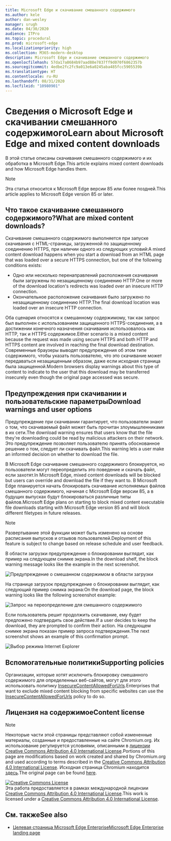 ```yaml
---
title: Microsoft Edge и скачивание смешанного содержимого
ms.author: kele
author: dan-wesley
manager: srugh
ms.date: 04/30/2020
audience: ITPro
ms.topic: procedural
ms.prod: microsoft-edge
ms.localizationpriority: high
ms.collection: M365-modern-desktop
description: Microsoft Edge и скачивание смешанного содержимого
ms.openlocfilehash: 57da17a8684b97aad88e7837ff9d070f6862357b
ms.sourcegitcommit: 4edbe2fc2fc9a013e6a0245aba485fcc5905539b
ms.translationtype: HT
ms.contentlocale: ru-RU
ms.lasthandoff: 08/31/2020
ms.locfileid: "10980901"
---
```

# <span data-ttu-id="6cf7e-103">Сведения о Microsoft Edge и скачивании смешанного содержимого</span><span class="sxs-lookup"><span data-stu-id="6cf7e-103">Learn about Microsoft Edge and mixed content downloads</span></span>

<span data-ttu-id="6cf7e-104">В этой статье описаны скачивания смешанного содержимого и их обработка в Microsoft Edge.</span><span class="sxs-lookup"><span data-stu-id="6cf7e-104">This article explains mixed content downloads and how Microsoft Edge handles them.</span></span>

>[!NOTE]
><span data-ttu-id="6cf7e-105">Эта статья относится к Microsoft Edge версии 85 или более поздней.</span><span class="sxs-lookup"><span data-stu-id="6cf7e-105">This article applies to Microsoft Edge version 85 or later.</span></span>

## <span data-ttu-id="6cf7e-106">Что такое скачивание смешанного содержимого?</span><span class="sxs-lookup"><span data-stu-id="6cf7e-106">What are mixed content downloads?</span></span>

<span data-ttu-id="6cf7e-107">Скачивание смешанного содержимого выполняется при запуске скачивания с HTML-страницы, загруженной по защищенному соединению HTTPS, при наличии одного из следующих условий:</span><span class="sxs-lookup"><span data-stu-id="6cf7e-107">A mixed content download happens when you start a download from an HTML page that was loaded over a secure HTTPS connection, but one of the following conditions exists:</span></span>

- <span data-ttu-id="6cf7e-108">Одно или несколько перенаправлений расположения скачивания были загружены по незащищенному соединению HTTP.</span><span class="sxs-lookup"><span data-stu-id="6cf7e-108">One or more of the download location's redirects was loaded over an insecure HTTP connection.</span></span>
- <span data-ttu-id="6cf7e-109">Окончательное расположение скачивания было загружено по незащищенному соединению HTTP.</span><span class="sxs-lookup"><span data-stu-id="6cf7e-109">The final download location was loaded over an insecure HTTP connection.</span></span>

<span data-ttu-id="6cf7e-110">Оба сценария относятся к смешанному содержимому, так как запрос был выполнен с использованием защищенного HTTPS-соединения, а в достижении конечного назначения скачивания использовалось как HTTP, так и HTTPS содержимое.</span><span class="sxs-lookup"><span data-stu-id="6cf7e-110">Either scenario is a mixed content because the request was made using secure HTTPS and both HTTP and HTTPS content are involved in reaching the final download destination.</span></span> <span data-ttu-id="6cf7e-111">Современные браузеры выводят предупреждения об этом типе содержимого, чтобы указать пользователю, что это скачивание может передаваться незащищенным образом, даже если исходная страница была защищенной.</span><span class="sxs-lookup"><span data-stu-id="6cf7e-111">Modern browsers display warnings about this type of content to indicate to the user that this download may be transferred insecurely even though the original page accessed was secure.</span></span>

## <span data-ttu-id="6cf7e-112">Предупреждения при скачивании и пользовательские параметры</span><span class="sxs-lookup"><span data-stu-id="6cf7e-112">Download warnings and user options</span></span>

<span data-ttu-id="6cf7e-113">Предупреждение при скачивании гарантирует, что пользователи знают о том, что скачиваемый файл может быть прочитан злоумышленниками в их сети.</span><span class="sxs-lookup"><span data-stu-id="6cf7e-113">The download warning ensures that users know that the file they're downloading could be read by malicious attackers on their network.</span></span> <span data-ttu-id="6cf7e-114">Это предупреждение позволяет пользователю принять обоснованное решение о том, следует ли скачивать файл.</span><span class="sxs-lookup"><span data-stu-id="6cf7e-114">This warning lets a user make an informed decision on whether to download the file.</span></span>

<span data-ttu-id="6cf7e-115">В Microsoft Edge скачивание смешанного содержимого блокируется, но пользователи могут переопределить это поведение и скачать файл, если захотят.</span><span class="sxs-lookup"><span data-stu-id="6cf7e-115">In Microsoft Edge, mixed content downloads will be blocked but users can override and download the file if they want to.</span></span> <span data-ttu-id="6cf7e-116">В Microsoft Edge планируется начать блокировать скачивание исполняемых файлов смешанного содержимого, начиная с Microsoft Edge версии 85, а в будущих выпусках будут блокироваться различные типы файлов.</span><span class="sxs-lookup"><span data-stu-id="6cf7e-116">Microsoft Edge plans on starting to block mixed content executable file downloads starting with Microsoft Edge version 85 and will block different filetypes in future releases.</span></span>

> [!NOTE]
> <span data-ttu-id="6cf7e-117">Развертывание этой функции может быть изменено на основе расписания выпусков и отзывов пользователей.</span><span class="sxs-lookup"><span data-stu-id="6cf7e-117">Deployment of this feature is subject to change based on release schedule and user feedback.</span></span>

<!-- The schedule of the block for different filetypes is to be determined and may be impacted by usage data and user feedback. -->

<span data-ttu-id="6cf7e-118">В области загрузки предупреждение о блокировании выглядит, как пример на следующем снимке экрана.</span><span class="sxs-lookup"><span data-stu-id="6cf7e-118">In the download shelf, the block warning message looks like the example in the next screenshot.</span></span>

 ![Предупреждение о смешанном содержимом в области загрузки](./media/edge-learnmore-mixed-content-downloads/edge-mixed-content-download-tray-warning.png)

<span data-ttu-id="6cf7e-120">На странице загрузок предупреждение о блокировании выглядит, как следующий пример снимка экрана:</span><span class="sxs-lookup"><span data-stu-id="6cf7e-120">On the download page, the block warning looks like the following screenshot example:</span></span>

 ![Запрос на переопределение для смешанного содержимого](./media/edge-learnmore-mixed-content-downloads/edge-mixed-content-download-page-warning.png)

<span data-ttu-id="6cf7e-122">Если пользователь решит продолжить скачивание, ему будет предложено подтвердить свое действие.</span><span class="sxs-lookup"><span data-stu-id="6cf7e-122">If a user decides to keep the download, they are prompted to confirm their action.</span></span> <span data-ttu-id="6cf7e-123">На следующем снимке экрана показан пример запроса подтверждения.</span><span class="sxs-lookup"><span data-stu-id="6cf7e-123">The next screenshot shows an example of this confirmation prompt.</span></span>

 ![Выбор режима Internet Explorer](./media/edge-learnmore-mixed-content-downloads/edge-mixed-content-download-override.png)

## <span data-ttu-id="6cf7e-125">Вспомогательные политики</span><span class="sxs-lookup"><span data-stu-id="6cf7e-125">Supporting policies</span></span>

<span data-ttu-id="6cf7e-126">Организации, которые хотят исключить блокировку смешанного содержимого для определенных веб-сайтов, могут для этого использовать политику [InsecureContentAllowedForUrls](https://docs.microsoft.com/deployedge/microsoft-edge-policies#insecurecontentallowedforurls).</span><span class="sxs-lookup"><span data-stu-id="6cf7e-126">Enterprises that want to exclude mixed content blocking from specific websites can use the [InsecureContentAllowedForUrls](https://docs.microsoft.com/deployedge/microsoft-edge-policies#insecurecontentallowedforurls) policy to do so.</span></span>

## <span data-ttu-id="6cf7e-127">Лицензия на содержимое</span><span class="sxs-lookup"><span data-stu-id="6cf7e-127">Content license</span></span>

> [!NOTE]
> <span data-ttu-id="6cf7e-128">Некоторые части этой страницы представляют собой измененные материалы, созданные и предоставленные на сайте Chromium.org. Их использование регулируется условиями, описанными в [лицензии Creative Commons Attribution 4.0 International License](http://creativecommons.org/licenses/by/4.0/).</span><span class="sxs-lookup"><span data-stu-id="6cf7e-128">Portions of this page are modifications based on work created and shared by Chromium.org and used according to terms described in the [Creative Commons Attribution 4.0 International License](http://creativecommons.org/licenses/by/4.0/).</span></span> <span data-ttu-id="6cf7e-129">Исходная страница Chromium находится [здесь](https://developers.google.com/web/fundamentals/security/prevent-mixed-content/what-is-mixed-content).</span><span class="sxs-lookup"><span data-stu-id="6cf7e-129">The original page can be found [here](https://developers.google.com/web/fundamentals/security/prevent-mixed-content/what-is-mixed-content).</span></span>
  
<a rel="license" href="http://creativecommons.org/licenses/by/4.0/"><img alt="Creative Commons License" style="border-width:0" src="https://i.creativecommons.org/l/by/4.0/88x31.png" /></a><br /><span data-ttu-id="6cf7e-130">Эта работа предоставляется в рамках международной лицензии <a rel="license" href="http://creativecommons.org/licenses/by/4.0/">Creative Commons Attribution 4.0 International License</a>.</span><span class="sxs-lookup"><span data-stu-id="6cf7e-130">This work is licensed under a <a rel="license" href="http://creativecommons.org/licenses/by/4.0/">Creative Commons Attribution 4.0 International License</a>.</span></span>

## <span data-ttu-id="6cf7e-131">См. также</span><span class="sxs-lookup"><span data-stu-id="6cf7e-131">See also</span></span>

- [<span data-ttu-id="6cf7e-132">Целевая страница Microsoft Edge Enterprise</span><span class="sxs-lookup"><span data-stu-id="6cf7e-132">Microsoft Edge Enterprise landing page</span></span>](https://aka.ms/EdgeEnterprise)
